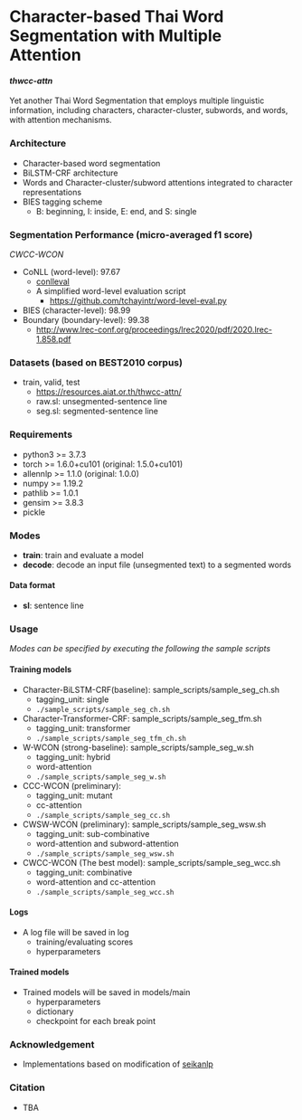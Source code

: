 # Character-based Thai Word Segmentation with Multiple Attention
#### _thwcc-attn_

Yet another Thai Word Segmentation that employs multiple linguistic information, including characters, character-cluster, subwords, and words, with attention mechanisms.

### Architecture
- Character-based word segmentation
- BiLSTM-CRF architecture
- Words and Character-cluster/subword attentions integrated to character representations
- BIES tagging scheme
  -  B: beginning, I: inside, E: end, and S: single

### Segmentation Performance (micro-averaged f1 score)
_CWCC-WCON_
- CoNLL (word-level): 97.67
    - [conlleval]( https://github.com/spyysalo/conlleval.py)
    - A simplified word-level evaluation script
        -  https://github.com/tchayintr/word-level-eval.py
- BIES (character-level): 98.99
- Boundary (boundary-level): 99.38
    - http://www.lrec-conf.org/proceedings/lrec2020/pdf/2020.lrec-1.858.pdf 

### Datasets (based on BEST2010 corpus)
- train, valid, test 
    - https://resources.aiat.or.th/thwcc-attn/
    - raw.sl: unsegmented-sentence line
    - seg.sl: segmented-sentence line

### Requirements
- python3 >= 3.7.3
- torch >= 1.6.0+cu101 (original: 1.5.0+cu101)
- allennlp >= 1.1.0 (original: 1.0.0)
- numpy >= 1.19.2
- pathlib >= 1.0.1
- gensim >= 3.8.3
- pickle

### Modes
- **train**: train and evaluate a model
- **decode**: decode an input file (unsegmented text) to a segmented words

#### Data format
- **sl**: sentence line

### Usage
_Modes can be specified by executing the following the sample scripts_
#### Training models
- Character-BiLSTM-CRF(baseline): sample_scripts/sample_seg_ch.sh
    - tagging_unit: single
    - ``./sample_scripts/sample_seg_ch.sh``
- Character-Transformer-CRF: sample_scripts/sample_seg_tfm.sh
    - tagging_unit: transformer
    - ``./sample_scripts/sample_seg_tfm_ch.sh``
- W-WCON (strong-baseline): sample_scripts/sample_seg_w.sh
    - tagging_unit: hybrid
    - word-attention
    - ``./sample_scripts/sample_seg_w.sh``
- CCC-WCON (preliminary): 
    - tagging_unit: mutant
    - cc-attention
    - ``./sample_scripts/sample_seg_cc.sh``
- CWSW-WCON (preliminary): sample_scripts/sample_seg_wsw.sh
    - tagging_unit: sub-combinative
    - word-attention and subword-attention
    - ``./sample_scripts/sample_seg_wsw.sh``
- CWCC-WCON (The best model): sample_scripts/sample_seg_wcc.sh
    - tagging_unit: combinative
    - word-attention and cc-attention
    - ``./sample_scripts/sample_seg_wcc.sh``

#### Logs
- A log file will be saved in log 
    - training/evaluating scores
    - hyperparameters

#### Trained models
- Trained models will be saved in models/main
    - hyperparameters
    - dictionary
    - checkpoint for each break point

### Acknowledgement
-  Implementations based on modification of [seikanlp](https://github.com/shigashiyama/seikanlp)

### Citation
- TBA
